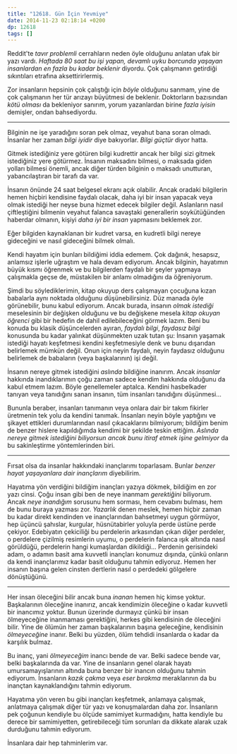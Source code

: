 ```yaml
---
title: "12618. Gün İçin Yevmiye"
date: 2014-11-23 02:18:14 +0200
dp: 12618
tags: []
---
```


Reddit'te *tavır problemli* cerrahların neden öyle olduğunu anlatan ufak
bir yazı vardı. *Haftada 80 saat bu işi yapan, devamlı uyku borcunda
yaşayan insanlardan en fazla bu kadar beklenir* diyordu. Çok çalışmanın
getirdiği sıkıntıları etrafına aksettirirlermiş.

Zor insanların hepsinin çok çalıştığı için *böyle* olduğunu sanmam, yine
de çok çalışmanın her tür arızayı büyütmesi de beklenir. Doktorların
bazısından *kötü olması* da bekleniyor sanırım, yorum yazanlardan birine
*fazla iyisin* demişler, ondan bahsediyordu.

--------------

Bilginin ne işe yaradığını soran pek olmaz, veyahut bana soran olmadı.
İnsanlar her zaman *bilgi iyidir* diye bakıyorlar. *Bilgi güçtür* diyor
hatta.

Gitmek istediğiniz yere götüren bilgi kudrettir ancak her bilgi sizi
gitmek istediğiniz yere götürmez. İnsanın maksadını bilmesi, o maksada
giden yolları bilmesi önemli, ancak diğer türden bilginin o maksadı
unutturan, yabancılaştıran bir tarafı da var.

İnsanın önünde 24 saat belgesel ekranı açık olabilir. Ancak oradaki
bilgilerin hemen hiçbiri kendisine faydalı olacak, daha iyi bir insan
yapacak veya olmak istediği her neyse buna hizmet edecek bilgiler değil.
Aslanların nasıl çiftleştiğini bilmenin veyahut falanca savaştaki
generallerin soykütüğünden haberdar olmanın, kişiyi *daha iyi bir insan*
yapmasını beklemek zor.

Eğer bilgiden kaynaklanan bir kudret varsa, en kudretli bilgi nereye
gideceğini ve nasıl gideceğini bilmek olmalı.

Kendi hayatım için bunları bildiğimi iddia edemem. Çok dağınık,
hesapsız, anlamsız işlerle uğraştım ve hala devam ediyorum. Ancak
bilginin, hayatımın büyük kısmı öğrenmek ve bu bilgilerden faydalı bir
şeyler yapmaya çalışmakla geçse de, müstakilen bir anlamı olmadığını da
öğreniyorum.

Şimdi bu söylediklerimin, kitap okuyup ders çalışmayan çocuğuna kızan
babalarla aynı noktada olduğunu düşünebilirsiniz. Düz manada öyle
görünebilir, bunu kabul ediyorum. Ancak burada, insanın *olmak istediği*
meselesinin bir değişken olduğunu ve bu değişkene mesela *kitap okuyan
öğrenci* gibi bir hedefin de dahil edilebileceğini görmek lazım. Beni bu
konuda bu klasik düşüncelerden ayıran, *faydalı bilgi*, *faydasız bilgi*
konusunda bu kadar yalınkat düşünmekten uzak tutan şu: İnsanın yaşamak
istediği hayatı keşfetmesi kendini keşfetmesiyle denk ve bunu dışarıdan
belirlemek mümkün değil. Onun için neyin faydalı, neyin faydasız
olduğunu belirlemek de babaların (veya başkalarının) işi değil.

İnsanın nereye gitmek istediğini *aslında* bildiğine inanırım. Ancak
*insanlar* hakkında inandıklarımın çoğu zaman sadece kendim hakkında
olduğunu da kabul etmem lazım. Böyle genellemeler aptalca. Kendini
hasbelkader tanıyan veya tanıdığını sanan insanın, tüm insanları
tanıdığını düşünmesi...

Bununla beraber, insanları tanımanın veya onlara dair bir takım fikirler
üretmenin tek yolu da kendini tanımak. İnsanları neyin böyle yaptığını
ve şikayet ettikleri durumlarından nasıl çıkacaklarını bilmiyorum;
bildiğim benim de benzer hislere kapıldığımda kendimi bir şekilde teskin
ettiğim. *Aslında nereye gitmek istediğini biliyorsun ancak bunu itiraf
etmek işine gelmiyor* da bu sakinleştirme yöntemlerinden biri.

--------------

Fırsat olsa da insanlar hakkındaki inançlarımı toparlasam. Bunlar
*benzer hayat yaşayanlara dair inançlarım* diyebilirim.

Hayatıma yön verdiğini bildiğim inançları yazıya dökmek, bildiğim en zor
yazı cinsi. Çoğu insan gibi ben de neye inanmam *gerektiğini* biliyorum.
Ancak *neye inandığım* sorusunu hem sorması, hem cevabını bulması, hem
de bunu buraya yazması zor. *Yazarlık* denen meslek, hemen hiçbir zaman
bu kadar direkt kendinden ve inançlarından bahsetmeyi uygun görmüyor,
hep üçüncü şahıslar, kurgular, hüsnütabirler yoluyla perde üstüne perde
çekiyor. Edebiyatın çekiciliği bu perdelerin arkasından çıkan diğer
perdeler, o perdelere çizilmiş resimlerin uyumu, o perdelerin falanca
ışık altında nasıl görüldüğü, perdelerin hangi kumaşlardan dikildiği...
Perdenin gerisindeki adam, o adamın basit ama kuvvetli inançları konumuz
dışında, çünkü onların da kendi inançlarımız kadar basit olduğunu tahmin
ediyoruz. Hemen her insanın başına gelen cinsten dertlerin nasıl o
perdedeki gölgelere dönüştüğünü.

--------------

Her insan öleceğini bilir ancak buna *inanan* hemen hiç kimse yoktur.
Başkalarının öleceğine inanırız, ancak kendimizin öleceğine o kadar
kuvvetli bir inancımız yoktur. Bunun üzerinde durmayız çünkü bir insan
ölmeyeceğine inanmaması gerektiğini, herkes gibi kendisinin de öleceğini
bilir. Yine de ölümün her zaman başkalarının başına geleceğine,
kendisinin *ölmeyeceğine* inanır. Belki bu yüzden, ölüm tehdidi
insanlarda o kadar da karşılık bulmaz.

Bu inanç, yani *ölmeyeceğim* inancı bende de var. Belki sadece bende
var, belki başkalarında da var. Yine de insanların genel olarak hayatı
umursamayışlarının altında buna benzer bir inancın olduğunu tahmin
ediyorum. İnsanların *kazık çakma* veya *eser bırakma* meraklarının da
bu inançtan kaynaklandığını tahmin ediyorum.

Hayatıma yön veren bu gibi inançları keşfetmek, anlamaya çalışmak,
anlatmaya çalışmak diğer tür yazı ve konuşmalardan daha zor. İnsanların
pek çoğunun kendiyle bu ölçüde samimiyet kurmadığını, hatta kendiyle bu
derece bir samimiyetten, getirebileceği tüm sorunları da dikkate alarak
uzak durduğunu tahmin ediyorum.

İnsanlara dair hep tahminlerim var.

